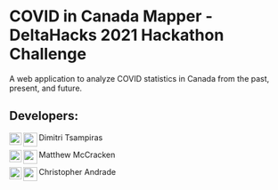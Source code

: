 # COVID in Canada Mapper - DeltaHacks 2021 Hackathon Challenge

A web application to analyze COVID statistics in Canada from the past, present, and future.

<h2>Developers:</h2>

Dimitri Tsampiras
[<img alt="DIMITRI_LINK" align="left" width="22px" src="https://cdn.jsdelivr.net/npm/simple-icons@v3/icons/linkedin.svg" />][DIMITRI_LINK]
[<img align="left" width="25px" src="https://img.icons8.com/fluent/48/000000/github.png"/>][DIMITRI_GIT]

Matthew McCracken
[<img alt="MATT_LINK" align="left" width="22px" src="https://cdn.jsdelivr.net/npm/simple-icons@v3/icons/linkedin.svg" />][MATT_LINK]
[<img align="left" width="25px" src="https://img.icons8.com/fluent/48/000000/github.png"/>][MATT_GIT]

Christopher Andrade
[<img alt="CHRIS_LINK" align="left" width="22px" src="https://cdn.jsdelivr.net/npm/simple-icons@v3/icons/linkedin.svg" />][CHRIS_LINK]
[<img align="left" width="25px" src="https://img.icons8.com/fluent/48/000000/github.png"/>][CHRIS_GIT]

[DIMITRI_LINK]:https://www.linkedin.com/in/dimitritsampiras/
[MATT_LINK]:https://www.linkedin.com/in/matthew-mccracken/
[CHRIS_LINK]:https://www.linkedin.com/in/chrisfandrade16/

[DIMITRI_GIT]:https://github.com/dimitritsampiras/
[MATT_GIT]:https://github.com/MatthewWMcC
[CHRIS_GIT]:https://github.com/chrisfandrade16
